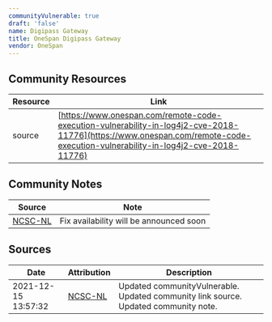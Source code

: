 ```yaml
---
communityVulnerable: true
draft: 'false'
name: Digipass Gateway
title: OneSpan Digipass Gateway
vendor: OneSpan
---
```



## Community Resources
| Resource | Link |
| --- | --- |
| source | [https://www.onespan.com/remote-code-execution-vulnerability-in-log4j2-cve-2018-11776](https://www.onespan.com/remote-code-execution-vulnerability-in-log4j2-cve-2018-11776) |

## Community Notes
| Source | Note |
| --- | --- |
| [NCSC-NL](https://github.com/NCSC-NL/log4shell/blob/main/software/README.md) | Fix availability will be announced soon |

## Sources
| Date | Attribution | Description |
| --- | --- | --- |
| 2021-12-15 13:57:32 | [NCSC-NL](https://github.com/NCSC-NL/log4shell/blob/main/software/README.md) | Updated communityVulnerable. Updated community link source. Updated community note.  |
